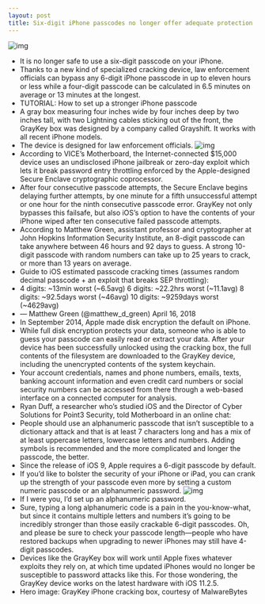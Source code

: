 ```yaml
---
layout: post
title: Six-digit iPhone passcodes no longer offer adequate protection
---
```

![img](http://media.idownloadblog.com/wp-content/uploads/2018/04/GrayKey.jpg)
* It is no longer safe to use a six-digit passcode on your iPhone.
* Thanks to a new kind of specialized cracking device, law enforcement officials can bypass any 6-digit iPhone passcode in up to eleven hours or less while a four-digit passcode can be calculated in 6.5 minutes on average or 13 minutes at the longest.
* TUTORIAL: How to set up a stronger iPhone passcode
* A gray box measuring four inches wide by four inches deep by two inches tall, with two Lightning cables sticking out of the front, the GrayKey box was designed by a company called Grayshift. It works with all recent iPhone models.
* The device is designed for law enforcement officials.
![img](http://media.idownloadblog.com/wp-content/uploads/2018/04/GrayKey-unlocked-iPhone.jpg)
* According to VICE’s Motherboard, the Internet-connected $15,000 device uses an undisclosed iPhone jailbreak or zero-day exploit which lets it break password entry throttling enforced by the Apple-designed Secure Enclave cryptographic coprocessor.
* After four consecutive passcode attempts, the Secure Enclave begins delaying further attempts, by one minute for a fifth unsuccessful attempt or one hour for the ninth consecutive passcode error. GrayKey not only bypasses this failsafe, but also iOS’s option to have the contents of your iPhone wiped after ten consecutive failed passcode attempts.
* According to Matthew Green, assistant professor and cryptographer at John Hopkins Information Security Institute, an 8-digit passcode can take anywhere between 46 hours and 92 days to guess. A strong 10-digit passcode with random numbers can take up to 25 years to crack, or more than 13 years on average.
* Guide to iOS estimated passcode cracking times (assumes random decimal passcode + an exploit that breaks SEP throttling):
* 4 digits: ~13min worst (~6.5avg) 6 digits: ~22.2hrs worst (~11.1avg) 8 digits: ~92.5days worst (~46avg) 10 digits: ~9259days worst (~4629avg)
* — Matthew Green (@matthew_d_green) April 16, 2018
* In September 2014, Apple made disk encryption the default on iPhone.
* While full disk encryption protects your data, someone who is able to guess your passcode can easily read or extract your data. After your device has been successfully unlocked using the cracking box, the full contents of the filesystem are downloaded to the GrayKey device, including the unencrypted contents of the system keychain.
* Your account credentials, names and phone numbers, emails, texts, banking account information and even credit card numbers or social security numbers can be accessed from there through a web-based interface on a connected computer for analysis.
* Ryan Duff, a researcher who’s studied iOS and the Director of Cyber Solutions for Point3 Security, told Motherboard in an online chat:
* People should use an alphanumeric passcode that isn’t susceptible to a dictionary attack and that is at least 7 characters long and has a mix of at least uppercase letters, lowercase letters and numbers. Adding symbols is recommended and the more complicated and longer the passcode, the better.
* Since the release of iOS 9, Apple requires a 6-digit passcode by default.
* If you’d like to bolster the security of your iPhone or iPad, you can crank up the strength of your passcode even more by setting a custom numeric passcode or an alphanumeric password.
![img](http://media.idownloadblog.com/wp-content/uploads/2017/12/alphanumeric-passcode-on-iPhone.png)
* If I were you, I’d set up an alphanumeric password.
* Sure, typing a long alphanumeric code is a pain in the you-know-what, but since it contains multiple letters and numbers it’s going to be incredibly stronger than those easily crackable 6-digit passcodes. Oh, and please be sure to check your passcode length—people who have restored backups when upgrading to newer iPhones may still have 4-digit passcodes.
* Devices like the GrayKey box will work until Apple fixes whatever exploits they rely on, at which time updated iPhones would no longer be susceptible to password attacks like this. For those wondering, the GrayKey device works on the latest hardware with iOS 11.2.5.
* Hero image: GrayKey iPhone cracking box, courtesy of MalwareBytes

